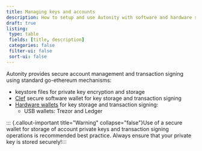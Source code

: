 ```yaml
---
title: Managing keys and accounts
description: How to setup and use Autonity with software and hardware secure wallets
draft: true
listing:
 type: table
 fields: [title, description]
 categories: false
 filter-ui: false
 sort-ui: false
---
```


Autonity provides secure account management and transaction signing using standard go-ethereum mechanisms:

- keystore files for private key encryption and storage
- [Clef](/account-holders/key-mgt//clef/) secure software wallet for key storage and transaction signing
- [Hardware wallets](/account-holders/key-mgt//usb-wallets) for key storage and transaction signing:
  - USB wallets: Trezor and Ledger

::: {.callout-important title="Warning" collapse="false"}Use of a secure wallet for storage of account private keys and transaction signing operations is recommended best practice. Always ensure that your private key is stored securely!:::

